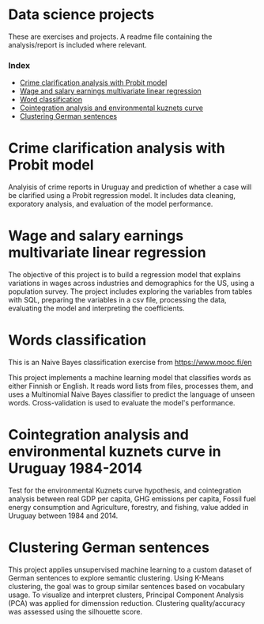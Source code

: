 # Data science projects
These are exercises and projects. A readme file containing the analysis/report is included where relevant.
### Index
- [Crime clarification analysis with Probit model](crime_clarification_analysis/)
- [Wage and salary earnings multivariate linear regression](wage_and_salary_earnings_model/)
- [Word classification](word%20classification/)
- [Cointegration analysis and environmental kuznets curve](cointegration_and_kuznets_curve)
- [Clustering German sentences](clustering%20german%20sentences/)

# Crime clarification analysis with Probit model
Analyisis of crime reports in Uruguay and prediction of whether a case will be clarified using a Probit regression model.
It includes data cleaning, exporatory analysis, and evaluation of the model performance.

# Wage and salary earnings multivariate linear regression
The objective of this project is to build a regression model that explains variations in wages across industries and demographics for the US, using a population survey. The project includes exploring the variables from tables with SQL, preparing the variables in a csv file, processing the data, evaluating the model and interpreting the coefficients.

# Words classification
This is an Naive Bayes classification exercise from https://www.mooc.fi/en

This project implements a machine learning model that classifies words as either Finnish or English.
It reads word lists from files, processes them, and uses a Multinomial Naive Bayes classifier to predict the language of unseen words. 
Cross-validation is used to evaluate the model's performance.

# Cointegration analysis and environmental kuznets curve in Uruguay 1984-2014
Test for the environmental Kuznets curve hypothesis, and cointegration analysis between real GDP per capita, GHG emissions per capita, Fossil fuel energy consumption and Agriculture, forestry, and fishing, value added in Uruguay between 1984 and 2014.

# Clustering German sentences
This project applies unsupervised machine learning to a custom dataset of German sentences to explore semantic clustering. Using K-Means clustering, the goal was to group similar sentences based on vocabulary usage.
To visualize and interpret clusters, Principal Component Analysis (PCA) was applied for dimenssion reduction. Clustering quality/accuracy was assessed using the silhouette score.




